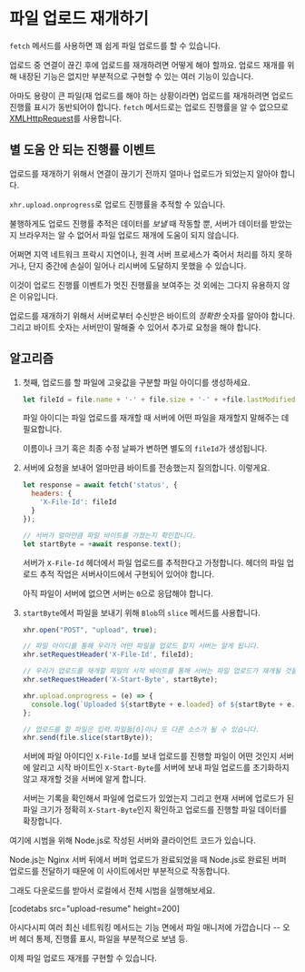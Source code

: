 # 파일 업로드 재개하기

`fetch` 메서드를 사용하면 꽤 쉽게 파일 업로드를 할 수 있습니다.

업로드 중 연결이 끊긴 후에 업로드를 재개하려면 어떻게 해야 할까요. 업로드 재개를 위해 내장된 기능은 없지만 부분적으로 구현할 수 있는 여러 기능이 있습니다.

아마도 용량이 큰 파일(재 업로드를 해야 하는 상황이라면) 업로드를 재개하려면 업로드 진행률 표시가 동반되어야 합니다. `fetch` 메서드로는 업로드 진행률을 알 수 없으므로 [XMLHttpRequest](info:xmlhttprequest)를 사용합니다.

## 별 도움 안 되는 진행률 이벤트

업로드를 재개하기 위해서 연결이 끊기기 전까지 얼마나 업로드가 되었는지 알아야 합니다.

`xhr.upload.onprogress`로 업로드 진행률을 추적할 수 있습니다.

불행하게도 업로드 진행률 추적은 데이터를 *보낼* 때 작동할 뿐, 서버가 데이터를 받았는지 브라우저는 알 수 없어서 파일 업로드 재개에 도움이 되지 않습니다.

어쩌면 지역 네트워크 프락시 지연이나, 원격 서버 프로세스가 죽어서 처리를 하지 못하거나, 단지 중간에 손실이 일어나 리시버에 도달하지 못했을 수 있습니다.

이것이 업로드 진행률 이벤트가 멋진 진행률을 보여주는 것 외에는 그다지 유용하지 않은 이유입니다.

업로드를 재개하기 위해서 서버로부터 수신받은 바이트의 *정확한* 숫자를 알아야 합니다. 그리고 바이트 숫자는 서버만이 말해줄 수 있어서 추가로 요청을 해야 합니다.

## 알고리즘

1. 첫째, 업로드를 할 파일에 고윳값을 구분할 파일 아이디를 생성하세요.
    ```js
    let fileId = file.name + '-' + file.size + '-' + +file.lastModifiedDate;
    ```
    파일 아이디는 파일 업로드를 재개할 때 서버에 어떤 파일을 재개할지 말해주는 데 필요합니다.

    이름이나 크기 혹은 최종 수정 날짜가 변하면 별도의 `fileId`가 생성됩니다.

2. 서버에 요청을 보내어 얼마만큼 바이트를 전송했는지 질의합니다. 이렇게요.
    ```js
    let response = await fetch('status', {
      headers: {
        'X-File-Id': fileId
      }
    });

    // 서버가 얼마만큼 파일 바이트를 가졌는지 확인합니다.
    let startByte = +await response.text();
    ```

    서버가 `X-File-Id` 헤더에서 파일 업로드를 추적한다고 가정합니다. 헤더의 파일 업로드 추적 작업은 서버사이드에서 구현되어 있어야 합니다.

    아직 파일이 서버에 없으면 서버는 `0`으로 응답해야 합니다.

3. `startByte`에서 파일을 보내기 위해 `Blob`의 `slice` 메서드를 사용합니다.
    ```js
    xhr.open("POST", "upload", true);

    // 파일 아이디를 통해 우리가 어떤 파일을 업로드 할지 서버는 알게 됩니다.
    xhr.setRequestHeader('X-File-Id', fileId);

    // 우리가 업로드를 재개할 파일의 시작 바이트를 통해 서버는 파일 업로드가 재개될 것을 알게 됩니다.
    xhr.setRequestHeader('X-Start-Byte', startByte);

    xhr.upload.onprogress = (e) => {
      console.log(`Uploaded ${startByte + e.loaded} of ${startByte + e.total}`);
    };

    // 업로드를 할 파일은 입력.파일들[0]이나 또 다른 소스가 될 수 있습니다.
    xhr.send(file.slice(startByte));
    ```

    서버에 파일 아이디인 `X-File-Id`를 보내 업로드를 진행할 파일이 어떤 것인지 서버에 알리고 시작 바이트인 `X-Start-Byte`를 서버에 보내 파일 업로드를 초기화하지 않고 재개할 것을 서버에 알게 합니다.

    서버는 기록을 확인해서 파일에 업로드가 있었는지 그리고 현재 서버에 업로드가 된 파일 크기가 정확히 `X-Start-Byte`인지 확인하고 업로드를 진행할 파일 데이터를 확장합니다.


여기에 시범을 위해 Node.js로 작성된 서버와 클라이언트 코드가 있습니다.

Node.js는 Nginx 서버 뒤에서 버퍼 업로드가 완료되었을 때 Node.js로 완료된 버퍼 업로드를 전달하기 때문에 이 사이트에서만 부분적으로 작동합니다.

그래도 다운로드를 받아서 로컬에서 전체 시범을 실행해보세요.

[codetabs src="upload-resume" height=200]

아시다시피 여러 최신 네트워킹 메서드는 기능 면에서 파일 매니저에 가깝습니다 -- 오버 헤더 통제, 진행률 표시, 파일을 부분적으로 보냄 등.

이제 파일 업로드 재개를 구현할 수 있습니다.
